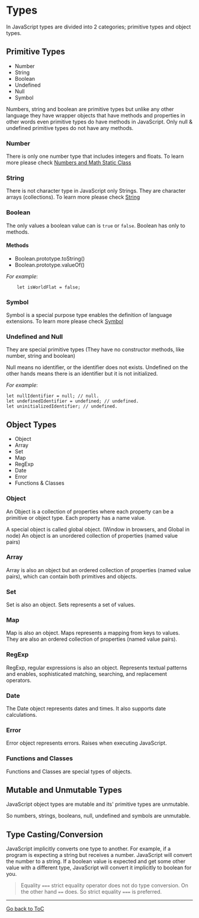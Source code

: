 # Types

In JavaScript types are divided into 2 categories; primitive types and object types.

## Primitive Types
- Number
- String
- Boolean
- Undefined
- Null
- Symbol

Numbers, string and boolean are primitive types but unlike any other language they have wrapper objects that have methods and properties in other words even primitive types do have methods in JavaScript. Only null & undefined primitive types do not have any methods.

### Number
There is only one number type that includes integers and floats. To learn more please check [Numbers and Math Static Class](Number.md)

### String
There is not character type in JavaScript only Strings. They are character arrays (collections). To learn more please check [String](String.md)

### Boolean
The only values a boolean value can is `true` or `false`. Boolean has only to methods.

#### Methods
- Boolean.prototype.toString()
- Boolean.prototype.valueOf()

_For example_:
```
	let isWorldFlat = false;
```

### Symbol
Symbol is a special purpose type enables the definition of language extensions. To learn more please check [Symbol](Symbol.md)

### Undefined and Null 
They are special primitive types (They have no constructor methods, like number, string and boolean)

Null means no identifier, or the identifier does not exists.
Undefined on the other hands means there is an identifier but it is not initialized.

_For example_: 
```
let nullIdentifier = null; // null.
let undefinedIdentifier = undefined; // undefined.
let uninitializedIdentifier; // undefined.
```

## Object Types
- Object
- Array
- Set
- Map
- RegExp
- Date
- Error
- Functions & Classes

### Object
An Object is a collection of properties where each property can be a primitive or object type. Each property has a name value.

A special object is called global object. (Window in browsers, and Global in node)
An object is an unordered collection of properties (named value pairs)

### Array
Array is also an object but an ordered collection of properties (named value pairs), which can contain both primitives and objects.

### Set
Set is also an object. Sets represents a set of values.

### Map
Map is also an object. Maps represents a mapping from keys to values. They are also an ordered collection of properties (named value pairs).

### RegExp
RegExp, regular expressions is also an object. Represents textual patterns and enables, sophisticated matching, searching, and replacement operators.

### Date
The Date object represents dates and times. It also supports date calculations.

### Error
Error object represents errors. Raises when executing JavaScript.

### Functions and Classes
Functions and Classes are special types of objects.

## Mutable and Unmutable Types

JavaScript object types are mutable and its' primitive types are unmutable.

So numbers, strings, booleans, null, undefined and symbols are unmutable.

## Type Casting/Conversion

JavaScript implicitly converts one type to another. For example, if a program is expecting a string but receives a number. JavaScript will convert the number to a string. If a boolean value is expected and get some other value with a different type, JavaScript will convert it implicitly to boolean for you.

> Equality
`===` strict equality operator does not do type conversion. On the other hand `==` does. So strict equality `===` is preferred.

---
[Go back to ToC](../README.md)
